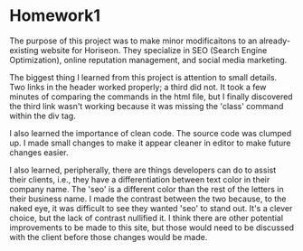 # Homework1

The purpose of this project was to make minor modificaitons to an already-existing website for Horiseon. They specialize in SEO (Search Engine Optimization), online reputation management, and social media marketing. 

The biggest thing I learned from this project is attention to small details. Two links in the header worked properly; a third did not. It took a few minutes of comparing the commands in the html file, but I finally discovered the third link wasn't working because it was missing the 'class' command within the div tag.

I also learned the importance of clean code. The source code was clumped up. I made small changes to make it appear cleaner in editor to make future changes easier.

I also learned, peripherally, there are things developers can do to assist their clients, i.e., they have a differentiation between text color in their company name. The 'seo' is a different color than the rest of the letters in their business name. I made the contrast between the two because, to the naked eye, it was difficult to see they wanted 'seo' to stand out. It's a clever choice, but the lack of contrast nullified it. I think there are other potential improvements to be made to this site, but those would need to be discussed with the client before those changes would be made.

